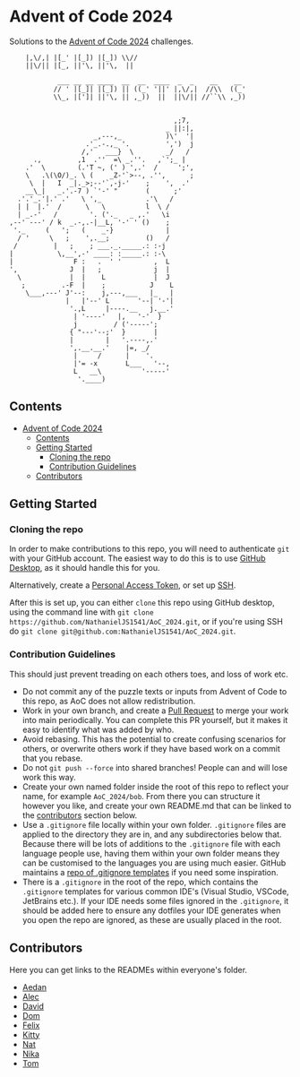 # Advent of Code 2024

Solutions to the [Advent of Code 2024](https://adventofcode.com/2024)
challenges.

```text
    |,\/,| |[_' |[_]) |[_]) \\//
    ||\/|| |[_, ||'\, ||'\,  ||

            ___ __ __ ____  __  __  ____  _  _    __    __
           // ' |[_]| |[_]) || ((_' '||' |,\/,|  //\\  ((_'
           \\_, |[']| ||'\, || ,_))  ||  ||\/|| //``\\ ,_))


                                         ,;7,
                                       _ ||:|,
                     _,---,_           )\'  '|
                   .'_.-.,_ '.         ',')  j
                  /,'   ___}  \        _/   /
      .,         ,1  .''  =\ _.''.   ,`';_ |
    .'  \        (.'T ~, (' ) ',.'  /     ';',
    \   .\(\O/)_. \ (    _Z-'`>--, .'',      ;
     \  |   I  _|._>;--'`,-j-'    ;    ',  .'
    __\_|   _.'.-7 ) `'-' "       (      ;'
  .'.'_.'|.' .'   \ ',_           .'\   /
  | |  |.'  /      \   \          l  \ /
  | _.-'   /        '. ('._   _ ,.'   \i
,--' ---' / k  _.-,.-|__L, '-' ' ()    ;
 '._     (   ';   (    _-}             |
  / '     \   ;    ',.__;         ()   /
 /         |   ;    ; ___._._____.: :-j
|           \,__',-' ____: :_____.: :-\
|               F :   .  ' '        ,  L
',             J  |   ;             j  |
  \            |  |    L            |  J
   ;         .-F  |    ;           J    L
    \___,---' J'--:    j,---,___   |_   |
              |   |'--' L       '--| '-'|
               '.,L     |----.__   j.__.'
                | '----'   |,   '-'  }
                j         / ('-----';
               { "---'--;'  }       |
               |        |   '.----,.'
               ',.__.__.'    |=, _/
                |     /      |    '.
                |'= -x       L___   '--,
                L   __\          '-----'
                 '.____)
```

## Contents

- [Advent of Code 2024](#advent-of-code-2024)
  - [Contents](#contents)
  - [Getting Started](#getting-started)
    - [Cloning the repo](#cloning-the-repo)
    - [Contribution Guidelines](#contribution-guidelines)
  - [Contributors](#contributors)

## Getting Started

### Cloning the repo

In order to make contributions to this repo, you will need to authenticate `git`
with your GitHub account. The easiest way to do this is to use
[GitHub Desktop](https://desktop.github.com/download/), as it should handle this
for you.

Alternatively, create a [Personal Access Token](https://docs.github.com/en/authentication/keeping-your-account-and-data-secure/managing-your-personal-access-tokens),
or set up [SSH](https://docs.github.com/en/authentication/connecting-to-github-with-ssh/about-ssh).

After this is set up, you can either `clone` this repo using GitHub desktop,
using the command line with
`git clone https://github.com/NathanielJS1541/AoC_2024.git`, or if you're using
SSH do `git clone git@github.com:NathanielJS1541/AoC_2024.git`.

### Contribution Guidelines

This should just prevent treading on each others toes, and loss of work etc.

- Do not commit any of the puzzle texts or inputs from Advent of Code to this
  repo, as AoC does not allow redistribution.
- Work in your own branch, and create a
  [Pull Request](https://docs.github.com/en/pull-requests/collaborating-with-pull-requests/proposing-changes-to-your-work-with-pull-requests/creating-a-pull-request)
  to merge your work into main periodically. You can complete this PR yourself,
  but it makes it easy to identify what was added by who.
- Avoid rebasing. This has the potential to create confusing scenarios for
  others, or overwrite others work if they have based work on a commit that you
  rebase.
- Do not `git push --force` into shared branches! People can and will lose work
  this way.
- Create your own named folder inside the root of this repo to reflect your
  name, for example `AoC_2024/bob`. From there you can structure it however you
  like, and create your own README.md that can be linked to the
  [contributors](#contributors) section below.
- Use a `.gitignore` file locally within your own folder. `.gitignore` files are
  applied to the directory they are in, and any subdirectories below that.
  Because there will be lots of additions to the `.gitignore` file with each
  language people use, having them within your own folder means they can be
  customised to the languages you are using much easier. GitHub maintains a
  [repo of .gitignore templates](https://github.com/github/gitignore) if you
  need some inspiration.
- There is a `.gitignore` in the root of the repo, which contains the
  `.gitignore` templates for various common IDE's (Visual Studio, VSCode,
  JetBrains etc.). If your IDE needs some files ignored in the `.gitignore`, it
  should be added here to ensure any dotfiles your IDE generates when you open
  the repo are ignored, as these are usually placed in the root.

## Contributors

Here you can get links to the READMEs within everyone's folder.

- [Aedan](./Aedan/)
- [Alec](./alec/)
- [David](./david/)
- [Dom](./dom/)
- [Felix](./Felix/)
- [Kitty](./kitty/)
- [Nat](./Nat/)
- [Nika](./Nika/)
- [Tom](./thomas/)

